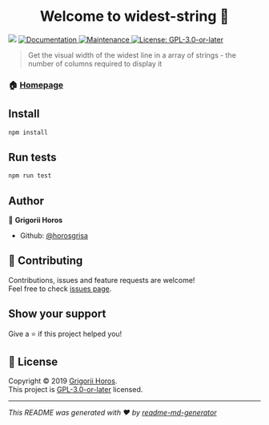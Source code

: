 <h1 align="center">Welcome to widest-string 👋</h1>
<p>
  <img src="https://img.shields.io/badge/version-1.0.0-blue.svg?cacheSeconds=2592000" />
  <a href="https://github.com/horosgrisa/widest-string#readme">
    <img alt="Documentation" src="https://img.shields.io/badge/documentation-yes-brightgreen.svg" target="_blank" />
  </a>
  <a href="https://github.com/horosgrisa/widest-string/graphs/commit-activity">
    <img alt="Maintenance" src="https://img.shields.io/badge/Maintained%3F-yes-green.svg" target="_blank" />
  </a>
  <a href="https://github.com/horosgrisa/widest-string/blob/master/LICENSE">
    <img alt="License: GPL-3.0-or-later" src="https://img.shields.io/badge/License-GPL-3.0-or-later-yellow.svg" target="_blank" />
  </a>
</p>

> Get the visual width of the widest line in a array of strings - the number of columns required to display it

### 🏠 [Homepage](https://github.com/horosgrisa/widest-string#readme)

## Install

```sh
npm install
```

## Run tests

```sh
npm run test
```

## Author

👤 **Grigorii Horos**

* Github: [@horosgrisa](https://github.com/horosgrisa)

## 🤝 Contributing

Contributions, issues and feature requests are welcome!<br />Feel free to check [issues page](https://github.com/horosgrisa/widest-string/issues).

## Show your support

Give a ⭐️ if this project helped you!

## 📝 License

Copyright © 2019 [Grigorii Horos](https://github.com/horosgrisa).<br />
This project is [GPL-3.0-or-later](https://github.com/horosgrisa/widest-string/blob/master/LICENSE) licensed.

***
_This README was generated with ❤️ by [readme-md-generator](https://github.com/kefranabg/readme-md-generator)_
